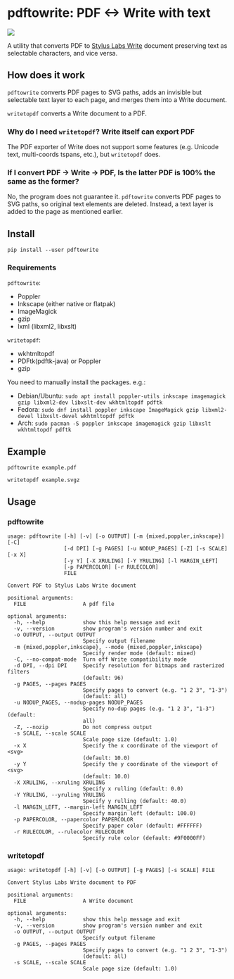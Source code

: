 # pdftowrite: PDF <-> Write with text

![](pdftowrite.png)

A utility that converts PDF to [Stylus Labs Write](http://www.styluslabs.com/)
document preserving text as selectable characters, and vice versa.

## How does it work

`pdftowrite` converts PDF pages to SVG paths, adds an invisible but selectable
text layer to each page, and merges them into a Write document.

`writetopdf` converts a Write document to a PDF.

### Why do I need `writetopdf`? Write itself can export PDF

The PDF exporter of Write does not support some features (e.g. Unicode text,
multi-coords tspans, etc.), but `writetopdf` does.

### If I convert PDF -> Write -> PDF, Is the latter PDF is 100% the same as the former?

No, the program does not guarantee it. `pdftowrite` converts PDF pages to SVG
paths, so original text elements are deleted. Instead, a text layer is added to
the page as mentioned earlier.

## Install

```
pip install --user pdftowrite
```

### Requirements

`pdftowrite`:

 * Poppler
 * Inkscape (either native or flatpak)
 * ImageMagick
 * gzip
 * lxml (libxml2, libxslt)

`writetopdf`:

 * wkhtmltopdf
 * PDFtk(pdftk-java) or Poppler
 * gzip

You need to manually install the packages. e.g.:

- Debian/Ubuntu: `sudo apt install poppler-utils inkscape imagemagick gzip libxml2-dev libxslt-dev wkhtmltopdf pdftk`
- Fedora: `sudo dnf install poppler inkscape ImageMagick gzip libxml2-devel libxslt-devel wkhtmltopdf pdftk`
- Arch: `sudo pacman -S poppler inkscape imagemagick gzip libxslt wkhtmltopdf pdftk`

## Example

```
pdftowrite example.pdf
```

```
writetopdf example.svgz
```

## Usage

### pdftowrite

```
usage: pdftowrite [-h] [-v] [-o OUTPUT] [-m {mixed,poppler,inkscape}] [-C]
                  [-d DPI] [-g PAGES] [-u NODUP_PAGES] [-Z] [-s SCALE] [-x X]
                  [-y Y] [-X XRULING] [-Y YRULING] [-l MARGIN_LEFT]
                  [-p PAPERCOLOR] [-r RULECOLOR]
                  FILE

Convert PDF to Stylus Labs Write document

positional arguments:
  FILE                  A pdf file

optional arguments:
  -h, --help            show this help message and exit
  -v, --version         show program's version number and exit
  -o OUTPUT, --output OUTPUT
                        Specify output filename
  -m {mixed,poppler,inkscape}, --mode {mixed,poppler,inkscape}
                        Specify render mode (default: mixed)
  -C, --no-compat-mode  Turn off Write compatibility mode
  -d DPI, --dpi DPI     Specify resolution for bitmaps and rasterized filters
                        (default: 96)
  -g PAGES, --pages PAGES
                        Specify pages to convert (e.g. "1 2 3", "1-3")
                        (default: all)
  -u NODUP_PAGES, --nodup-pages NODUP_PAGES
                        Specify no-dup pages (e.g. "1 2 3", "1-3") (default:
                        all)
  -Z, --nozip           Do not compress output
  -s SCALE, --scale SCALE
                        Scale page size (default: 1.0)
  -x X                  Specify the x coordinate of the viewport of <svg>
                        (default: 10.0)
  -y Y                  Specify the y coordinate of the viewport of <svg>
                        (default: 10.0)
  -X XRULING, --xruling XRULING
                        Specify x rulling (default: 0.0)
  -Y YRULING, --yruling YRULING
                        Specify y rulling (default: 40.0)
  -l MARGIN_LEFT, --margin-left MARGIN_LEFT
                        Specify margin left (default: 100.0)
  -p PAPERCOLOR, --papercolor PAPERCOLOR
                        Specify paper color (default: #FFFFFF)
  -r RULECOLOR, --rulecolor RULECOLOR
                        Specify rule color (default: #9F0000FF)
```

### writetopdf

```
usage: writetopdf [-h] [-v] [-o OUTPUT] [-g PAGES] [-s SCALE] FILE

Convert Stylus Labs Write document to PDF

positional arguments:
  FILE                  A Write document

optional arguments:
  -h, --help            show this help message and exit
  -v, --version         show program's version number and exit
  -o OUTPUT, --output OUTPUT
                        Specify output filename
  -g PAGES, --pages PAGES
                        Specify pages to convert (e.g. "1 2 3", "1-3")
                        (default: all)
  -s SCALE, --scale SCALE
                        Scale page size (default: 1.0)
```
